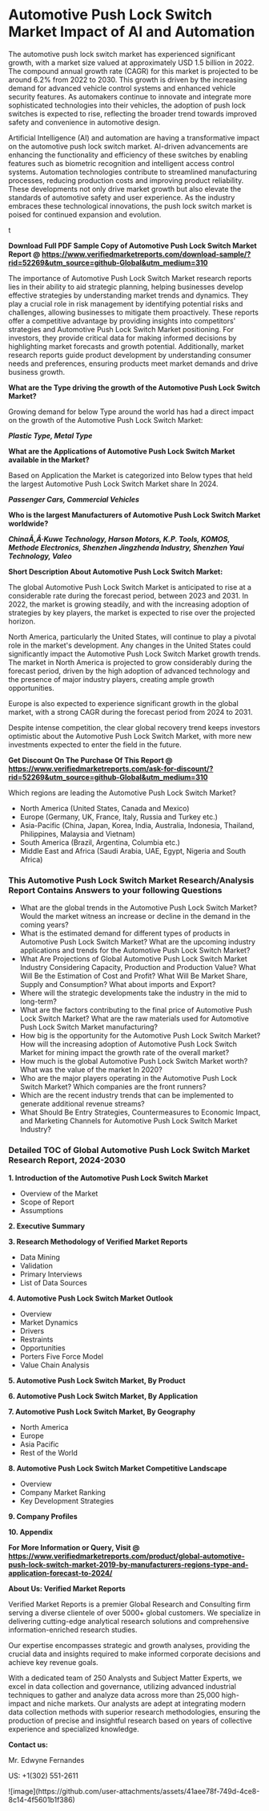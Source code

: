 <h1>Automotive Push Lock Switch Market Impact of AI and Automation</h1><p>The automotive push lock switch market has experienced significant growth, with a market size valued at approximately USD 1.5 billion in 2022. The compound annual growth rate (CAGR) for this market is projected to be around 6.2% from 2022 to 2030. This growth is driven by the increasing demand for advanced vehicle control systems and enhanced vehicle security features. As automakers continue to innovate and integrate more sophisticated technologies into their vehicles, the adoption of push lock switches is expected to rise, reflecting the broader trend towards improved safety and convenience in automotive design.</p><p>Artificial Intelligence (AI) and automation are having a transformative impact on the automotive push lock switch market. AI-driven advancements are enhancing the functionality and efficiency of these switches by enabling features such as biometric recognition and intelligent access control systems. Automation technologies contribute to streamlined manufacturing processes, reducing production costs and improving product reliability. These developments not only drive market growth but also elevate the standards of automotive safety and user experience. As the industry embraces these technological innovations, the push lock switch market is poised for continued expansion and evolution.</p>t</p><p id="" class=""><strong>Download Full PDF Sample Copy of Automotive Push Lock Switch Market Report @ <a href="https://www.verifiedmarketreports.com/download-sample/?rid=52269&utm_source=github-Global&utm_medium=310" target="_blank">https://www.verifiedmarketreports.com/download-sample/?rid=52269&utm_source=github-Global&utm_medium=310</a></strong></p><p>The importance of&nbsp;Automotive Push Lock Switch Market research reports lies in their ability to aid strategic planning, helping businesses develop effective strategies by understanding market trends and dynamics. They play a crucial role in risk management by identifying potential risks and challenges, allowing businesses to mitigate them proactively. These reports offer a competitive advantage by providing insights into competitors' strategies and Automotive Push Lock Switch Market positioning. For investors, they provide critical data for making informed decisions by highlighting market forecasts and growth potential. Additionally, market research reports guide product development by understanding consumer needs and preferences, ensuring products meet market demands and drive business growth.</p><p><strong>What are the&nbsp;Type driving the growth of the Automotive Push Lock Switch Market?</strong></p><p id="" class="">Growing demand for below Type around the world has had a direct impact on the growth of the Automotive Push Lock Switch Market:</p><em><strong>Plastic Type, Metal Type</strong></em></p><strong>What are the&nbsp;Applications&nbsp;of Automotive Push Lock Switch Market available in the Market?</strong></p><p id="" class="">Based on Application the Market is categorized into Below types that held the largest Automotive Push Lock Switch Market share In 2024.</p><em><strong>Passenger Cars, Commercial Vehicles</strong></em></p><strong>Who is the largest Manufacturers of Automotive Push Lock Switch Market worldwide?</strong></p><p><em><strong>ChinaÃ‚Â·Kuwe Technology, Harson Motors, K.P. Tools, KOMOS, Methode Electronics, Shenzhen Jingzhenda Industry, Shenzhen Yaui Technology, Valeo</strong></em></p><p id="" class=""><strong>Short Description About Automotive Push Lock Switch Market:</strong></p><p>The global Automotive Push Lock Switch Market is anticipated to rise at a considerable rate during the forecast period, between 2023 and 2031. In 2022, the market is growing steadily, and with the increasing adoption of strategies by key players, the market is expected to rise over the projected horizon.</p><p>North America, particularly the United States, will continue to play a pivotal role in the market's development. Any changes in the United States could significantly impact the Automotive Push Lock Switch Market growth trends. The market in North America is projected to grow considerably during the forecast period, driven by the high adoption of advanced technology and the presence of major industry players, creating ample growth opportunities.</p><p>Europe is also expected to experience significant growth in the global market, with a strong CAGR during the forecast period from 2024 to 2031.</p><p>Despite intense competition, the clear global recovery trend keeps investors optimistic about the Automotive Push Lock Switch Market, with more new investments expected to enter the field in the future.</p><p id="" class=""><strong>Get Discount On The Purchase Of This Report @ <a href="https://www.verifiedmarketreports.com/ask-for-discount/?rid=52269&utm_source=github-Global&utm_medium=310" target="_blank">https://www.verifiedmarketreports.com/ask-for-discount/?rid=52269&utm_source=github-Global&utm_medium=310</a></strong></p>Which regions are leading the Automotive Push Lock Switch Market?</p><ul><li>North America (United States, Canada and Mexico)</li><li>Europe (Germany, UK, France, Italy, Russia and Turkey etc.)</li><li>Asia-Pacific (China, Japan, Korea, India, Australia, Indonesia, Thailand, Philippines, Malaysia and Vietnam)</li><li>South America (Brazil, Argentina, Columbia etc.)</li><li>Middle East and Africa (Saudi Arabia, UAE, Egypt, Nigeria and South Africa)</li></ul><h3 id="" class="">This Automotive Push Lock Switch Market Research/Analysis Report Contains Answers to your following Questions</h3><ul><li>What are the global trends in the Automotive Push Lock Switch Market? Would the market witness an increase or decline in the demand in the coming years?</li><li>What is the estimated demand for different types of products in Automotive Push Lock Switch Market? What are the upcoming industry applications and trends for the Automotive Push Lock Switch Market?</li><li>What Are Projections of Global Automotive Push Lock Switch Market Industry Considering Capacity, Production and Production Value? What Will Be the Estimation of Cost and Profit? What Will Be Market Share, Supply and Consumption? What about imports and Export?</li><li>Where will the strategic developments take the industry in the mid to long-term?</li><li>What are the factors contributing to the final price of Automotive Push Lock Switch Market? What are the raw materials used for Automotive Push Lock Switch Market manufacturing?</li><li>How big is the opportunity for the Automotive Push Lock Switch Market? How will the increasing adoption of Automotive Push Lock Switch Market for mining impact the growth rate of the overall market?</li><li>How much is the global Automotive Push Lock Switch Market worth? What was the value of the market In 2020?</li><li>Who are the major players operating in the Automotive Push Lock Switch Market? Which companies are the front runners?</li><li>Which are the recent industry trends that can be implemented to generate additional revenue streams?</li><li>What Should Be Entry Strategies, Countermeasures to Economic Impact, and Marketing Channels for Automotive Push Lock Switch Market Industry?</li></ul><h3 id="" class="">Detailed TOC of Global Automotive Push Lock Switch Market Research Report, 2024-2030</h3><p id="" class=""><strong>1. Introduction of the Automotive Push Lock Switch Market</strong></p><ul><li>Overview of the Market</li><li>Scope of Report</li><li>Assumptions</li></ul><p id="" class=""><strong>2. Executive Summary</strong></p><p id="" class=""><strong>3. Research Methodology of Verified Market Reports</strong></p><ul><li>Data Mining</li><li>Validation</li><li>Primary Interviews</li><li>List of Data Sources</li></ul><p id="" class=""><strong>4. Automotive Push Lock Switch Market Outlook</strong></p><ul><li>Overview</li><li>Market Dynamics</li><li>Drivers</li><li>Restraints</li><li>Opportunities</li><li>Porters Five Force Model</li><li>Value Chain Analysis</li></ul><p id="" class=""><strong>5. Automotive Push Lock Switch Market, By Product</strong></p><p id="" class=""><strong>6. Automotive Push Lock Switch Market, By Application</strong></p><p id="" class=""><strong>7. Automotive Push Lock Switch Market, By Geography</strong></p><ul><li>North America</li><li>Europe</li><li>Asia Pacific</li><li>Rest of the World</li></ul><p id="" class=""><strong>8. Automotive Push Lock Switch Market Competitive Landscape</strong></p><ul><li>Overview</li><li>Company Market Ranking</li><li>Key Development Strategies</li></ul><p id="" class=""><strong>9. Company Profiles</strong></p><p id="" class=""><strong>10. Appendix</strong></p><p id="" class=""><strong>For More Information or Query, Visit @ <a href="https://www.verifiedmarketreports.com/product/global-automotive-push-lock-switch-market-2019-by-manufacturers-regions-type-and-application-forecast-to-2024/" target="_blank">https://www.verifiedmarketreports.com/product/global-automotive-push-lock-switch-market-2019-by-manufacturers-regions-type-and-application-forecast-to-2024/</a></strong></p><p id="" class=""><strong>About Us: Verified Market Reports</strong></p><p id="" class="">Verified Market Reports is a premier Global Research and Consulting firm serving a diverse clientele of over 5000+ global customers. We specialize in delivering cutting-edge analytical research solutions and comprehensive information-enriched research studies.</p><p id="" class="">Our expertise encompasses strategic and growth analyses, providing the crucial data and insights required to make informed corporate decisions and achieve key revenue goals.</p><p id="" class="">With a dedicated team of 250 Analysts and Subject Matter Experts, we excel in data collection and governance, utilizing advanced industrial techniques to gather and analyze data across more than 25,000 high-impact and niche markets. Our analysts are adept at integrating modern data collection methods with superior research methodologies, ensuring the production of precise and insightful research based on years of collective experience and specialized knowledge.</p><p id="" class=""><strong>Contact us:</strong></p><p id="" class="">Mr. Edwyne Fernandes</p><p id="" class="">US: +1(302) 551-2611</p>
![image](https://github.com/user-attachments/assets/41aee78f-749d-4ce8-8c14-4f5601b1f386)

